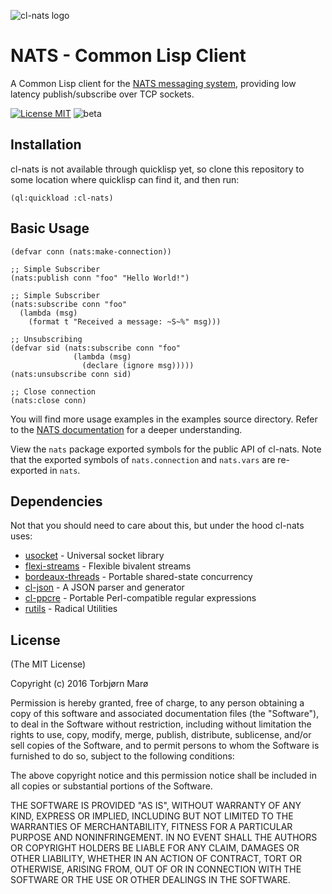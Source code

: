 
![cl-nats logo](https://github.com/tormaroe/cl-nats/blob/master/images/cl-nats-logo.png)

# NATS - Common Lisp Client

A Common Lisp client for the [NATS messaging system](https://nats.io/), providing low latency publish/subscribe over TCP sockets.

[![License MIT](https://img.shields.io/npm/l/express.svg)](http://opensource.org/licenses/MIT) ![beta](https://img.shields.io/badge/project%20state-beta-orange.svg)

## Installation

cl-nats is not available through quicklisp yet, so clone this repository to some location where quicklisp can find it, and then run:

    (ql:quickload :cl-nats)

## Basic Usage

    (defvar conn (nats:make-connection))

    ;; Simple Subscriber
    (nats:publish conn "foo" "Hello World!")

    ;; Simple Subscriber
    (nats:subscribe conn "foo"
      (lambda (msg)
        (format t "Received a message: ~S~%" msg)))

    ;; Unsubscribing
    (defvar sid (nats:subscribe conn "foo"
                  (lambda (msg)
                    (declare (ignore msg)))))
    (nats:unsubscribe conn sid)

    ;; Close connection
    (nats:close conn)

You will find more usage examples in the examples source directory. Refer to the [NATS documentation](http://nats.io/documentation/) for a deeper understanding.

View the `nats` package exported symbols for the public API of cl-nats. Note that the exported symbols of `nats.connection` and `nats.vars` are re-exported in `nats`.

## Dependencies

Not that you should need to care about this, but under the hood cl-nats uses:

* [usocket](https://common-lisp.net/project/usocket/) - Universal socket library
* [flexi-streams](http://weitz.de/flexi-streams/) - Flexible bivalent streams
* [bordeaux-threads](https://common-lisp.net/project/bordeaux-threads/) - Portable shared-state concurrency
* [cl-json](https://common-lisp.net/project/cl-json/) - A JSON parser and generator
* [cl-ppcre](http://weitz.de/cl-ppcre/) - Portable Perl-compatible regular expressions
* [rutils](https://github.com/vseloved/rutils) - Radical Utilities

## License

(The MIT License)

Copyright (c) 2016 Torbjørn Marø

Permission is hereby granted, free of charge, to any person obtaining a copy of this software and associated documentation files (the "Software"), to deal in the Software without restriction, including without limitation the rights to use, copy, modify, merge, publish, distribute, sublicense, and/or sell copies of the Software, and to permit persons to whom the Software is furnished to do so, subject to the following conditions:

The above copyright notice and this permission notice shall be included in all copies or substantial portions of the Software.

THE SOFTWARE IS PROVIDED "AS IS", WITHOUT WARRANTY OF ANY KIND, EXPRESS OR IMPLIED, INCLUDING BUT NOT LIMITED TO THE WARRANTIES OF MERCHANTABILITY, FITNESS FOR A PARTICULAR PURPOSE AND NONINFRINGEMENT. IN NO EVENT SHALL THE AUTHORS OR COPYRIGHT HOLDERS BE LIABLE FOR ANY CLAIM, DAMAGES OR OTHER LIABILITY, WHETHER IN AN ACTION OF CONTRACT, TORT OR OTHERWISE, ARISING FROM, OUT OF OR IN CONNECTION WITH THE SOFTWARE OR THE USE OR OTHER DEALINGS IN THE SOFTWARE.